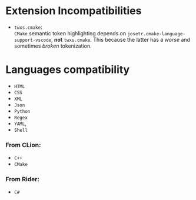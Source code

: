 # Extension Incompatibilities

- `twxs.cmake`:<br>
  `CMake` semantic token highlighting depends on `josetr.cmake-language-support-vscode`, **not** `twxs.cmake`. This because the latter has a *worse* and sometimes *broken* tokenization.

# Languages compatibility

 - `HTML`
 - `CSS`
 - `XML`
 - `Json`
 - `Python`
 - `Regex`
 - `YAML`,
 - `Shell`

### From CLion:
 - `C++`
 - `CMake`

### From Rider:
 - `C#`